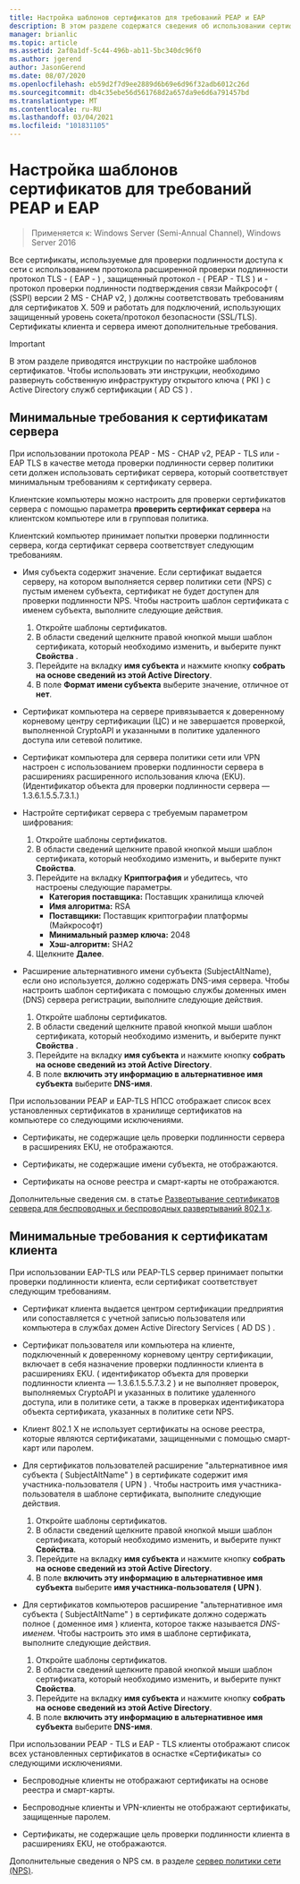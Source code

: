 ```yaml
---
title: Настройка шаблонов сертификатов для требований PEAP и EAP
description: В этом разделе содержатся сведения об использовании сертификатов с сервером политики сети и удаленным доступом в Windows Server 2016.
manager: brianlic
ms.topic: article
ms.assetid: 2af0a1df-5c44-496b-ab11-5bc340dc96f0
ms.author: jgerend
author: JasonGerend
ms.date: 08/07/2020
ms.openlocfilehash: eb59d2f7d9ee2889d6b69e6d96f32adb6012c26d
ms.sourcegitcommit: db4c35ebe56d561768d2a657da9e6d6a791457bd
ms.translationtype: MT
ms.contentlocale: ru-RU
ms.lasthandoff: 03/04/2021
ms.locfileid: "101831105"
---
```

# <a name="configure-certificate-templates-for-peap-and-eap-requirements"></a>Настройка шаблонов сертификатов для требований PEAP и EAP

>Применяется к: Windows Server (Semi-Annual Channel), Windows Server 2016

Все сертификаты, используемые для проверки подлинности доступа к сети с использованием протокола расширенной проверки подлинности протокол TLS \- \( EAP \- \) , защищенный протокол \- \( PEAP \- TLS \) и \- протокол проверки подлинности подтверждения связи Майкрософт \( (SSPI) версии 2 MS \- CHAP v2, \) должны соответствовать требованиям для сертификатов X. 509 и работать для подключений, использующих защищенный уровень сокета/протокол безопасности (SSL/TLS). Сертификаты клиента и сервера имеют дополнительные требования.

>[!IMPORTANT]
>В этом разделе приводятся инструкции по настройке шаблонов сертификатов. Чтобы использовать эти инструкции, необходимо развернуть собственную инфраструктуру открытого ключа \( PKI \) с Active Directory служб сертификации \( AD CS \) .

## <a name="minimum-server-certificate-requirements"></a>Минимальные требования к сертификатам сервера

При использовании протокола PEAP \- MS \- CHAP v2, PEAP \- TLS или \- EAP TLS в качестве метода проверки подлинности сервер политики сети должен использовать сертификат сервера, который соответствует минимальным требованиям к сертификату сервера.

Клиентские компьютеры можно настроить для проверки сертификатов сервера с помощью параметра **проверить сертификат сервера** на клиентском компьютере или в групповая политика.

Клиентский компьютер принимает попытки проверки подлинности сервера, когда сертификат сервера соответствует следующим требованиям.

- Имя субъекта содержит значение. Если сертификат выдается серверу, на котором выполняется сервер политики сети (NPS) с пустым именем субъекта, сертификат не будет доступен для проверки подлинности NPS. Чтобы настроить шаблон сертификата с именем субъекта, выполните следующие действия.

    1. Откройте шаблоны сертификатов.
    2. В области сведений щелкните правой кнопкой мыши шаблон сертификата, который необходимо изменить, и выберите пункт **Свойства** .
    3. Перейдите на вкладку **имя субъекта** и нажмите кнопку **собрать на основе сведений из этой Active Directory**.
    4. В поле **Формат имени субъекта** выберите значение, отличное от **нет**.

- Сертификат компьютера на сервере привязывается к доверенному корневому центру сертификации (ЦС) и не завершается проверкой, выполненной CryptoAPI и указанными в политике удаленного доступа или сетевой политике.

- Сертификат компьютера для сервера политики сети или VPN настроен с использованием проверки подлинности сервера в расширениях расширенного использования ключа (EKU). (Идентификатор объекта для проверки подлинности сервера — 1.3.6.1.5.5.7.3.1.)

- Настройте сертификат сервера с требуемым параметром шифрования:

    1. Откройте шаблоны сертификатов.
    2. В области сведений щелкните правой кнопкой мыши шаблон сертификата, который необходимо изменить, и выберите пункт **Свойства**.
    3. Перейдите на вкладку **Криптография** и убедитесь, что настроены следующие параметры.
       - **Категория поставщика:** Поставщик хранилища ключей
       - **Имя алгоритма:** RSA
       - **Поставщики:** Поставщик криптографии платформы (Майкрософт)
       - **Минимальный размер ключа:** 2048
       - **Хэш-алгоритм:** SHA2
    4. Щелкните **Далее**.

- Расширение альтернативного имени субъекта (SubjectAltName), если оно используется, должно содержать DNS-имя сервера. Чтобы настроить шаблон сертификата с помощью службы доменных имен (DNS) сервера регистрации, выполните следующие действия.

    1. Откройте шаблоны сертификатов.
    2. В области сведений щелкните правой кнопкой мыши шаблон сертификата, который необходимо изменить, и выберите пункт **Свойства** .
    3. Перейдите на вкладку **имя субъекта** и нажмите кнопку **собрать на основе сведений из этой Active Directory**.
    4. В поле **включить эту информацию в альтернативное имя субъекта** выберите **DNS-имя**.

При использовании PEAP и EAP-TLS НПСС отображает список всех установленных сертификатов в хранилище сертификатов на компьютере со следующими исключениями.

- Сертификаты, не содержащие цель проверки подлинности сервера в расширениях EKU, не отображаются.

- Сертификаты, не содержащие имени субъекта, не отображаются.

- Сертификаты на основе реестра и смарт-карты не отображаются.

Дополнительные сведения см. в статье [Развертывание сертификатов сервера для беспроводных и беспроводных развертываний 802.1 x](../../core-network-guide/cncg/server-certs/deploy-server-certificates-for-802.1x-wired-and-wireless-deployments.md).

## <a name="minimum-client-certificate-requirements"></a>Минимальные требования к сертификатам клиента

При использовании EAP-TLS или PEAP-TLS сервер принимает попытки проверки подлинности клиента, если сертификат соответствует следующим требованиям.

- Сертификат клиента выдается центром сертификации предприятия или сопоставляется с учетной записью пользователя или компьютера в службах домен Active Directory Services \( AD DS \) .

- Сертификат пользователя или компьютера на клиенте, подключенный к доверенному корневому центру сертификации, включает в себя назначение проверки подлинности клиента в расширениях EKU. \( идентификатор объекта для проверки подлинности клиента — 1.3.6.1.5.5.7.3.2 \) и не выполняет проверок, выполняемых CryptoAPI и указанных в политике удаленного доступа, или в политике сети, а также в проверках идентификатора объекта сертификата, указанных в политике сети NPS.

- Клиент 802.1 X не использует сертификаты на основе реестра, которые являются сертификатами, защищенными с помощью смарт-карт или паролем.

- Для сертификатов пользователей расширение "альтернативное имя субъекта \( SubjectAltName" \) в сертификате содержит имя участника-пользователя \( UPN \) . Чтобы настроить имя участника-пользователя в шаблоне сертификата, выполните следующие действия.

    1. Откройте шаблоны сертификатов.
    2. В области сведений щелкните правой кнопкой мыши шаблон сертификата, который необходимо изменить, и выберите пункт **Свойства**.
    3. Перейдите на вкладку **имя субъекта** и нажмите кнопку **собрать на основе сведений из этой Active Directory**.
    4. В поле **включить эту информацию в альтернативное имя субъекта** выберите **имя участника-пользователя \( UPN \)**.

- Для сертификатов компьютеров расширение "альтернативное имя субъекта \( SubjectAltName" \) в сертификате должно содержать полное \( доменное имя \) клиента, которое также называется *DNS-именем*. Чтобы настроить это имя в шаблоне сертификата, выполните следующие действия.

    1. Откройте шаблоны сертификатов.
    2. В области сведений щелкните правой кнопкой мыши шаблон сертификата, который необходимо изменить, и выберите пункт **Свойства**.
    3. Перейдите на вкладку **имя субъекта** и нажмите кнопку **собрать на основе сведений из этой Active Directory**.
    4. В поле **включить эту информацию в альтернативное имя субъекта** выберите **DNS-имя**.

При использовании PEAP \- TLS и EAP \- TLS клиенты отображают список всех установленных сертификатов в оснастке «Сертификаты» со следующими исключениями.

- Беспроводные клиенты не отображают сертификаты на основе реестра и смарт-карты.

- Беспроводные клиенты и VPN-клиенты не отображают сертификаты, защищенные паролем.

- Сертификаты, не содержащие цель проверки подлинности клиента в расширениях EKU, не отображаются.


Дополнительные сведения о NPS см. в разделе [сервер политики сети (NPS)](nps-top.md).